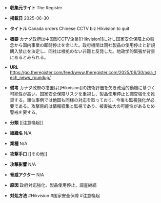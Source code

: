 - **収集元サイト**
The Register

- **掲載日**
2025-06-30

- **タイトル**
Canada orders Chinese CCTV biz Hikvision to quit

- **概要**
カナダ政府は中国製CCTV企業[[Hikvision]]に対し国家安全保障上の懸念から国内事業の即時停止を命じた。政府機関は同社製品の使用停止と新規購入禁止を決定し、同社は根拠のない非難と反発した。地政学的緊張が背景にあるとみられる。

- **URL**
https://go.theregister.com/feed/www.theregister.com/2025/06/30/asia_tech_news_roundup/

- **備考**
カナダ政府の措置は[[Hikvision]]の技術評価を欠き政治的動機に基づく可能性が高い。国家安全保障リスクを重視し、製品使用停止と調査強化を推奨する。類似事例では他国も同様の対応を取っており、今後も監視強化が必要である。攻撃目的は情報収集と監視であり、被害拡大の可能性があるため警戒を要する。

- **分類**
[[注意喚起]]

- **組織名**
N/A

- **業種**
N/A

- **攻撃手口**
[[その他]]

- **攻撃影響**
N/A

- **脅威アクター**
N/A

- **原因**
政府対応強化、製品使用停止、調査継続

- **対処方法**
#Hikvision #国家安全保障 #注意喚起
